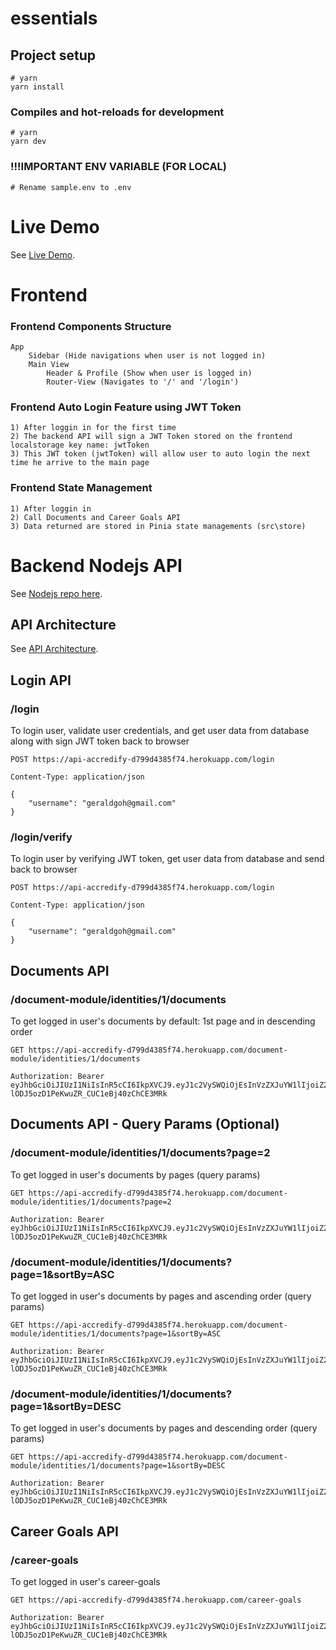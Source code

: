 # essentials

## Project setup

```
# yarn
yarn install
```

### Compiles and hot-reloads for development

```
# yarn
yarn dev
```

### !!!IMPORTANT ENV VARIABLE (FOR LOCAL)

```
# Rename sample.env to .env
```

# Live Demo

See [Live Demo](https://main.dwa9u6sbradb9.amplifyapp.com/login).

# Frontend

### Frontend Components Structure

```
App
    Sidebar (Hide navigations when user is not logged in)
    Main View
        Header & Profile (Show when user is logged in)
        Router-View (Navigates to '/' and '/login')

```

### Frontend Auto Login Feature using JWT Token

```
1) After loggin in for the first time
2) The backend API will sign a JWT Token stored on the frontend localstorage key name: jwtToken
3) This JWT token (jwtToken) will allow user to auto login the next time he arrive to the main page
```

### Frontend State Management

```
1) After loggin in
2) Call Documents and Career Goals API
3) Data returned are stored in Pinia state managements (src\store)
```

# Backend Nodejs API

See [Nodejs repo here](https://github.com/gohruichuan/api-accredify-assignment).

## API Architecture

See [API Architecture](https://miro.com/app/board/uXjVM6G5dI4=/?share_link_id=800805685663).

## Login API

### /login

To login user, validate user credentials, and get user data from database along with sign JWT token back to browser

```
POST https://api-accredify-d799d4385f74.herokuapp.com/login

Content-Type: application/json

{
    "username": "geraldgoh@gmail.com"
}
```

### /login/verify

To login user by verifying JWT token, get user data from database and send back to browser

```
POST https://api-accredify-d799d4385f74.herokuapp.com/login

Content-Type: application/json

{
    "username": "geraldgoh@gmail.com"
}
```

## Documents API

### /document-module/identities/1/documents

To get logged in user's documents by default: 1st page and in descending order

```
GET https://api-accredify-d799d4385f74.herokuapp.com/document-module/identities/1/documents

Authorization: Bearer eyJhbGciOiJIUzI1NiIsInR5cCI6IkpXVCJ9.eyJ1c2VySWQiOjEsInVzZXJuYW1lIjoiZ2VyYWxkZ29oQGdtYWlsLmNvbSIsImlhdCI6MTY4ODExODc2MX0.gAkICAZ-lODJ5ozD1PeKwuZR_CUC1eBj40zChCE3MRk

```

## Documents API - Query Params (Optional)

### /document-module/identities/1/documents?page=2

To get logged in user's documents by pages (query params)

```
GET https://api-accredify-d799d4385f74.herokuapp.com/document-module/identities/1/documents?page=2

Authorization: Bearer eyJhbGciOiJIUzI1NiIsInR5cCI6IkpXVCJ9.eyJ1c2VySWQiOjEsInVzZXJuYW1lIjoiZ2VyYWxkZ29oQGdtYWlsLmNvbSIsImlhdCI6MTY4ODExODc2MX0.gAkICAZ-lODJ5ozD1PeKwuZR_CUC1eBj40zChCE3MRk
```

### /document-module/identities/1/documents?page=1&sortBy=ASC

To get logged in user's documents by pages and ascending order (query params)

```
GET https://api-accredify-d799d4385f74.herokuapp.com/document-module/identities/1/documents?page=1&sortBy=ASC

Authorization: Bearer eyJhbGciOiJIUzI1NiIsInR5cCI6IkpXVCJ9.eyJ1c2VySWQiOjEsInVzZXJuYW1lIjoiZ2VyYWxkZ29oQGdtYWlsLmNvbSIsImlhdCI6MTY4ODExODc2MX0.gAkICAZ-lODJ5ozD1PeKwuZR_CUC1eBj40zChCE3MRk

```

### /document-module/identities/1/documents?page=1&sortBy=DESC

To get logged in user's documents by pages and descending order (query params)

```
GET https://api-accredify-d799d4385f74.herokuapp.com/document-module/identities/1/documents?page=1&sortBy=DESC

Authorization: Bearer eyJhbGciOiJIUzI1NiIsInR5cCI6IkpXVCJ9.eyJ1c2VySWQiOjEsInVzZXJuYW1lIjoiZ2VyYWxkZ29oQGdtYWlsLmNvbSIsImlhdCI6MTY4ODExODc2MX0.gAkICAZ-lODJ5ozD1PeKwuZR_CUC1eBj40zChCE3MRk

```

## Career Goals API

### /career-goals

To get logged in user's career-goals

```
GET https://api-accredify-d799d4385f74.herokuapp.com/career-goals

Authorization: Bearer eyJhbGciOiJIUzI1NiIsInR5cCI6IkpXVCJ9.eyJ1c2VySWQiOjEsInVzZXJuYW1lIjoiZ2VyYWxkZ29oQGdtYWlsLmNvbSIsImlhdCI6MTY4ODExODc2MX0.gAkICAZ-lODJ5ozD1PeKwuZR_CUC1eBj40zChCE3MRk
```
